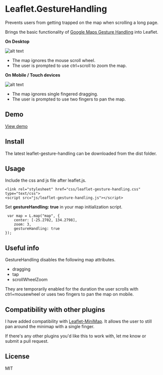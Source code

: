 # Leaflet.GestureHandling

Prevents users from getting trapped on the map when scrolling a long page. 

Brings the basic functionality of [Google Maps Gesture Handling](https://developers.google.com/maps/documentation/javascript/examples/interaction-cooperative) into Leaflet.

**On Desktop**

![alt text](https://elmarquis.github.io/Leaflet.GestureHandling/examples/images/desktop.png "Desktop")

- The map ignores the mouse scroll wheel.
- The user is prompted to use ctrl+scroll to zoom the map. 

**On Mobile / Touch devices**

![alt text](https://elmarquis.github.io/Leaflet.GestureHandling/examples/images/mobile.png "Mobile")

- The map ignores single fingered dragging. 
- The user is prompted to use two fingers to pan the map. 


## Demo
[View demo](https://elmarquis.github.io/Leaflet.GestureHandling/examples/)

## Install
The latest leaflet-gesture-handling can be downloaded from the dist folder. 

## Usage
Include the css and js file after leaflet.js. 
```
<link rel="stylesheet" href="css/leaflet-gesture-handling.css" type="text/css">
<script src="js/leaflet-gesture-handling.js"></script>
```

Set **gestureHandling: true** in your map initialization script. 

```
 var map = L.map("map", {
    center: [-25.2702, 134.2798],
    zoom: 3,
    gestureHandling: true
});
```

## Useful info
GestureHandling disables the following map attributes. 
- dragging
- tap
- scrollWheelZoom

They are temporarily enabled for the duration the user scrolls with ctrl+mousewheel or uses two fingers to pan the map on mobile. 

## Compatibility with other plugins
I have added compatibility with [Leaflet-MiniMap](https://github.com/Norkart/Leaflet-MiniMap). It allows the user to still pan around the minimap with a single finger.

If there's any other plugins you'd like this to work with, let me know or submit a pull request. 

## License
MIT

